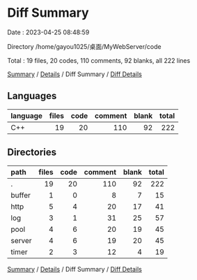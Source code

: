 # Diff Summary

Date : 2023-04-25 08:48:59

Directory /home/gayou1025/桌面/MyWebServer/code

Total : 19 files,  20 codes, 110 comments, 92 blanks, all 222 lines

[Summary](results.md) / [Details](details.md) / Diff Summary / [Diff Details](diff-details.md)

## Languages
| language | files | code | comment | blank | total |
| :--- | ---: | ---: | ---: | ---: | ---: |
| C++ | 19 | 20 | 110 | 92 | 222 |

## Directories
| path | files | code | comment | blank | total |
| :--- | ---: | ---: | ---: | ---: | ---: |
| . | 19 | 20 | 110 | 92 | 222 |
| buffer | 1 | 0 | 8 | 7 | 15 |
| http | 5 | 4 | 20 | 17 | 41 |
| log | 3 | 1 | 31 | 25 | 57 |
| pool | 4 | 6 | 20 | 19 | 45 |
| server | 4 | 6 | 19 | 20 | 45 |
| timer | 2 | 3 | 12 | 4 | 19 |

[Summary](results.md) / [Details](details.md) / Diff Summary / [Diff Details](diff-details.md)